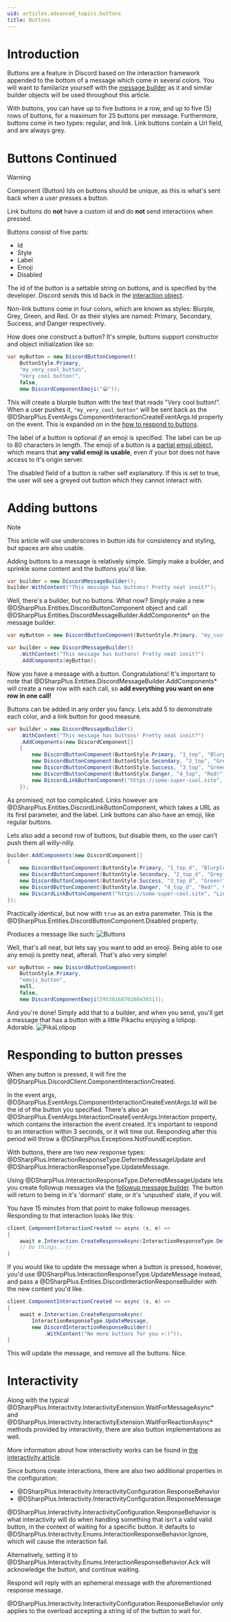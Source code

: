 ```yaml
---
uid: articles.advanced_topics.buttons
title: Buttons
---
```


# Introduction
Buttons are a feature in Discord based on the interaction framework appended to the bottom of a message which come in
several colors. You will want to familarize yourself with the [message builder][0] as it and similar builder objects
will be used throughout this article.

With buttons, you can have up to five buttons in a row, and up to five (5) rows of buttons, for a maximum for 25 buttons
per message. Furthermore, buttons come in two types: regular, and link. Link buttons contain a Url field, and are always
grey.

# Buttons Continued

> [!WARNING]
> Component (Button) Ids on buttons should be unique, as this is what's sent back when a user presses a button.
>
> Link buttons do **not** have a custom id and do **not** send interactions when pressed.

Buttons consist of five parts:
- Id
- Style
- Label
- Emoji
- Disabled

The id of the button is a settable string on buttons, and is specified by the developer. Discord sends this id back in
the [interaction object][1].

Non-link buttons come in four colors, which are known as styles: Blurple, Grey, Green, and Red. Or as their styles are
named: Primary, Secondary, Success, and Danger respectively.

How does one construct a button? It's simple, buttons support constructor and object initialization like so:
```cs
var myButton = new DiscordButtonComponent(
    ButtonStyle.Primary,
    "my_very_cool_button",
    "Very cool button!",
    false,
    new DiscordComponentEmoji("😀"));
```

This will create a blurple button with the text that reads "Very cool button!". When a user pushes it,
`"my_very_cool_button"` will be sent back as the @DSharpPlus.EventArgs.ComponentInteractionCreateEventArgs.Id property
on the event. This is expanded on in the [how to respond to buttons][2].

The label of a button is optional *if* an emoji is specified. The label can be up to 80 characters in length. The emoji
of a button is a [partial emoji object][3], which means that **any valid emoji is usable**, even if your bot does not 
have access to it's origin server.

The disabled field of a button is rather self explanatory. If this is set to true, the user will see a greyed out button
which they cannot interact with.

# Adding buttons
> [!NOTE]
> This article will use underscores in button ids for consistency and styling, but spaces are also usable.

Adding buttons to a message is relatively simple. Simply make a builder, and sprinkle some content and the buttons you'd
like.
```cs
var builder = new DiscordMessageBuilder();
builder.WithContent("This message has buttons! Pretty neat innit?");
```

Well, there's a builder, but no buttons. What now? Simply make a new @DSharpPlus.Entities.DiscordButtonComponent object
and call @DSharpPlus.Entities.DiscordMessageBuilder.AddComponents* on the
message builder.
```cs
var myButton = new DiscordButtonComponent(ButtonStyle.Primary, "my_custom_id", "This is a button!");

var builder = new DiscordMessageBuilder()
    .WithContent("This message has buttons! Pretty neat innit?")
    .AddComponents(myButton);
```
Now you have a message with a button. Congratulations! It's important to note that
@DSharpPlus.Entities.DiscordMessageBuilder.AddComponents* will create a new row with each call, so **add everything you
want on one row in one call!**

Buttons can be added in any order you fancy. Lets add 5 to demonstrate each color, and a link button for good measure.

```cs
var builder = new DiscordMessageBuilder()
    .WithContent("This message has buttons! Pretty neat innit?")
    .AddComponents(new DiscordComponent[]
    {
        new DiscordButtonComponent(ButtonStyle.Primary, "1_top", "Blurple!"),
        new DiscordButtonComponent(ButtonStyle.Secondary, "2_top", "Grey!"),
        new DiscordButtonComponent(ButtonStyle.Success, "3_top", "Green!"),
        new DiscordButtonComponent(ButtonStyle.Danger, "4_top", "Red!"),
        new DiscordLinkButtonComponent("https://some-super-cool.site", "Link!")
    });
```
As promised, not too complicated. Links however are @DSharpPlus.Entities.DiscordLinkButtonComponent, which takes a URL
as its first parameter, and the label. Link buttons can also have an emoji, like regular buttons.

Lets also add a second row of buttons, but disable them, so the user can't push them all willy-nilly.
```cs
builder.AddComponents(new DiscordComponent[]
{
    new DiscordButtonComponent(ButtonStyle.Primary, "1_top_d", "Blurple!", true),
    new DiscordButtonComponent(ButtonStyle.Secondary, "2_top_d", "Grey!", true),
    new DiscordButtonComponent(ButtonStyle.Success, "3_top_d", "Green!", true),
    new DiscordButtonComponent(ButtonStyle.Danger, "4_top_d", "Red!", true),
    new DiscordLinkButtonComponent("https://some-super-cool.site", "Link!", true)
});
```
Practically identical, but now with `true` as an extra paremeter. This is the 
@DSharpPlus.Entities.DiscordButtonComponent.Disabled property.

Produces a message like such: ![Buttons][4]

Well, that's all neat, but lets say you want to add an emoji. Being able to use any emoji is pretty neat, afterall.
That's also very simple!
```cs
var myButton = new DiscordButtonComponent(
    ButtonStyle.Primary,
    "emoji_button",
    null,
    false,
    new DiscordComponentEmoji(595381687026843651));
```
And you're done! Simply add that to a builder, and when you send, you'll get a message that has a button with a little
Pikachu enjoying a lolipop. Adorable. ![PikaLolipop][5]


# Responding to button presses
When any button is pressed, it will fire the @DSharpPlus.DiscordClient.ComponentInteractionCreated.

In the event args, @DSharpPlus.EventArgs.ComponentInteractionCreateEventArgs.Id will be the id of the button you
specified. There's also an @DSharpPlus.EventArgs.InteractionCreateEventArgs.Interaction property, which contains the
interaction the event created. It's important to respond to an interaction within 3 seconds, or it will time out.
Responding after this period will throw a @DSharpPlus.Exceptions.NotFoundException.

With buttons, there are two new response types: @DSharpPlus.InteractionResponseType.DeferredMessageUpdate and
@DSharpPlus.InteractionResponseType.UpdateMessage.

Using @DSharpPlus.InteractionResponseType.DeferredMessageUpdate lets you create followup messages via the
[followup message builder][6]. The button will return to being in it's 'dormant' state, or it's 'unpushed' state, if you
will.

You have 15 minutes from that point to make followup messages. Responding to that interaction looks like this:
```cs
client.ComponentInteractionCreated += async (s, e) =>
{
    await e.Interaction.CreateResponseAsync(InteractionResponseType.DeferredMessageUpdate);
    // Do things.. //
}
```

If you would like to update the message when a button is pressed, however, you'd use
@DSharpPlus.InteractionResponseType.UpdateMessage instead, and pass a
@DSharpPlus.Entities.DiscordInteractionResponseBuilder with the new content you'd like.
```cs
client.ComponentInteractionCreated += async (s, e) =>
{
    await e.Interaction.CreateResponseAsync(
        InteractionResponseType.UpdateMessage,
        new DiscordInteractionResponseBuilder()
            .WithContent("No more buttons for you >:)"));
}
```
This will update the message, and remove all the buttons. Nice.


# Interactivity
Along with the typical @DSharpPlus.Interactivity.InteractivityExtension.WaitForMessageAsync* and
@DSharpPlus.Interactivity.InteractivityExtension.WaitForReactionAsync* methods provided by interactivity, there are also
button implementations as well.

More information about how interactivity works can be found in [the interactivity article][7].

Since buttons create interactions, there are also two additional properties in the configuration:
- @DSharpPlus.Interactivity.InteractivityConfiguration.ResponseBehavior
- @DSharpPlus.Interactivity.InteractivityConfiguration.ResponseMessage

@DSharpPlus.Interactivity.InteractivityConfiguration.ResponseBehavior is what interactivity will do when handling
something that isn't a valid valid button, in the context of waiting for a specific button. It defaults to
@DSharpPlus.Interactivity.Enums.InteractionResponseBehavior.Ignore, which will cause the interaction fail.

Alternatively, setting it to @DSharpPlus.Interactivity.Enums.InteractionResponseBehavior.Ack will acknowledge the
button, and continue waiting.

Respond will reply with an ephemeral message with the aforementioned response message.

@DSharpPlus.Interactivity.InteractivityConfiguration.ResponseBehavior only applies to the overload accepting a string id
of the button to wait for.

<!-- LINKS -->
[0]:  xref:articles.beyond_basics.messagebuilder
[1]:  https://discord.dev/interactions/slash-commands#interaction
[2]:  #responding-to-button-presses
[3]:  https://discord.dev/interactions/message-components#component-object
[4]:  ../../images/advanced_topics_buttons_01.png
[5]:  ../../images/advanced_topics_buttons_02.png
[6]:  xref:DSharpPlus.Entities.DiscordFollowupMessageBuilder
[7]:  xref:articles.interactivity
